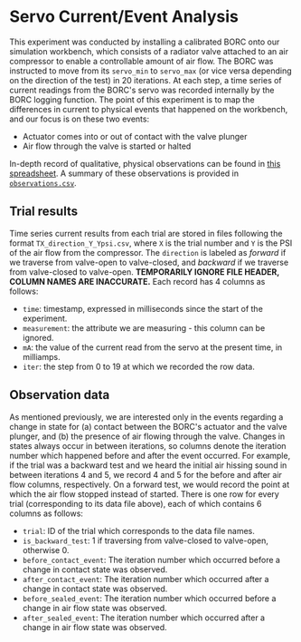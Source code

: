 # Servo Current/Event Analysis

This experiment was conducted by installing a calibrated BORC onto our simulation workbench, which consists of a radiator valve attached to an air compressor to enable a controllable amount of air flow. The BORC was instructed to move from its `servo_min` to `servo_max` (or vice versa depending on the direction of the test) in 20 iterations. At each step, a time series of current readings from the BORC's servo was recorded internally by the BORC logging function. The point of this experiment is to map the differences in current to physical events that happened on the workbench, and our focus is on these two events:

- Actuator comes into or out of contact with the valve plunger
- Air flow through the valve is started or halted

In-depth record of qualitative, physical observations can be found in [this spreadsheet](https://docs.google.com/spreadsheets/d/17k65DrAm_Nwnbxt5K5YbKa-UJvGwfOEQxszsrH3pXGQ/edit#gid=0). A summary of these observations is provided in [`observations.csv`](#observation-data).

## Trial results
Time series current results from each trial are stored in files following the format `TX_direction_Y_Ypsi.csv`, where `X` is the trial number and `Y` is the PSI of the air flow from the compressor. The `direction` is labeled as *forward* if we traverse from valve-open to valve-closed, and *backward* if we traverse from valve-closed to valve-open. **TEMPORARILY IGNORE FILE HEADER, COLUMN NAMES ARE INACCURATE.** Each record has 4 columns as follows:

- `time`: timestamp, expressed in milliseconds since the start of the experiment.
- `measurement`: the attribute we are measuring - this column can be ignored.
- `mA`: the value of the current read from the servo at the present time, in milliamps.
- `iter`: the step from 0 to 19 at which we recorded the row data.

## Observation data
As mentioned previously, we are interested only in the events regarding a change in state for (a) contact between the BORC's actuator and the valve plunger, and (b) the presence of air flowing through the valve. Changes in states always occur in between iterations, so columns denote the iteration number which happened before and after the event occurred. For example, if the trial was a backward test and we heard the initial air hissing sound in between iterations 4 and 5, we record 4 and 5 for the before and after air flow columns, respectively. On a forward test, we would record the point at which the air flow stopped instead of started. There is one row for every trial (corresponding to its data file above), each of which contains 6 columns as follows:

- `trial`: ID of the trial which corresponds to the data file names.
- `is_backward_test`: 1 if traversing from valve-closed to valve-open, otherwise 0.
- `before_contact_event`: The iteration number which occurred before a change in contact state was observed.
- `after_contact_event`: The iteration number which occurred after a change in contact state was observed.
- `before_sealed_event`: The iteration number which occurred before a change in air flow state was observed.
- `after_sealed_event`: The iteration number which occurred after a change in air flow state was observed.